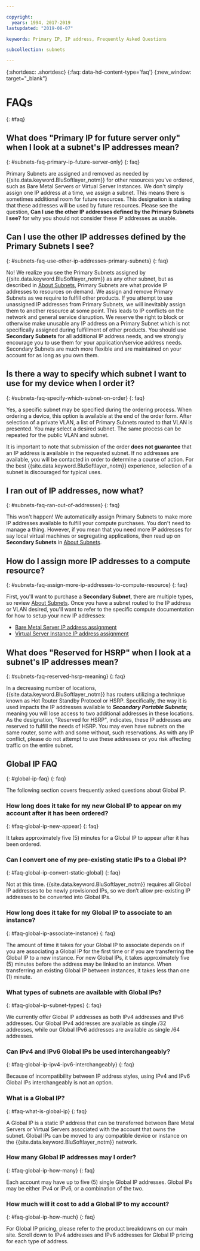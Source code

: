 ```yaml
---

copyright:
  years: 1994, 2017-2019
lastupdated: "2019-08-07"

keywords: Primary IP, IP address, Frequently Asked Questions

subcollection: subnets

---
```


{:shortdesc: .shortdesc}
{:faq: data-hd-content-type='faq'}
{:new_window: target="_blank"}

# FAQs
{: #faq}

## What does "Primary IP for future server only" when I look at a subnet's IP addresses mean?
{: #subnets-faq-primary-ip-future-server-only}
{: faq}

Primary Subnets are assigned and removed as needed by {{site.data.keyword.BluSoftlayer_notm}} for other resources you've ordered, such as Bare Metal Servers or Virtual Server Instances. We don't simply assign one IP address at a time, we assign a subnet. This means there is sometimes additional room for future resources. This designation is stating that these addresses will be used by future resources. Please see the question, **Can I use the other IP addresses defined by the Primary Subnets I see?** for why you should not consider these IP addresses as usable.


## Can I use the other IP addresses defined by the Primary Subnets I see?
{: #subnets-faq-use-other-ip-addresses-primary-subnets}
{: faq}

No! We realize you see the Primary Subnets assigned by {{site.data.keyword.BluSoftlayer_notm}} as any other subnet, but as described in [About Subnets](/docs/infrastructure/subnets?topic=subnets-about-subnets-and-ips#about-subnets-and-ips), Primary Subnets are what provide IP addresses to resources on demand. We assign and remove Primary Subnets as we require to fulfill other products. If you attempt to use unassigned IP addresses from Primary Subnets, we will inevitably assign them to another resource at some point. This leads to IP conflicts on the network and general service disruption. We reserve the right to block or otherwise make unusable any IP address on a Primary Subnet which is not specifically assigned during fulfillment of other products. You should use **Secondary Subnets** for all additional IP address needs, and we strongly encourage you to use them for your application/service address needs. Secondary Subnets are much more flexible and are maintained on your account for as long as you own them.


## Is there a way to specify which subnet I want to use for my device when I order it?
{: #subnets-faq-specify-which-subnet-on-order}
{: faq}

Yes, a specific subnet may be specified during the ordering process. When ordering a device, this option is available at the end of the order form. After selection of a private VLAN, a list of Primary Subnets routed to that VLAN is presented. You may select a desired subnet. The same process can be repeated for the public VLAN and subnet.

It is important to note that submission of the order **does not guarantee** that an IP address is available in the requested subnet. If no addresses are available, you will be contacted in order to determine a course of action. For the best {{site.data.keyword.BluSoftlayer_notm}} experience, selection of a subnet is discouraged for typical uses.


## I ran out of IP addresses, now what?
{: #subnets-faq-ran-out-of-addresses}
{: faq}

This won't happen! We automatically assign Primary Subnets to make more IP addresses available to fulfill your compute purchases. You don't need to manage a thing. However, if you mean that you need more IP addresses for say local virtual machines or segregating applications, then read up on **Secondary Subnets** in [About Subnets](/docs/infrastructure/subnets?topic=subnets-about-subnets-and-ips#about-subnets-and-ips).


## How do I assign more IP addresses to a compute resource?
{: #subnets-faq-assign-more-ip-addresses-to-compute-resource}
{: faq}

First, you'll want to purchase a **Secondary Subnet**, there are multiple types, so review [About Subnets](/docs/infrastructure/subnets?topic=subnets-about-subnets-and-ips#about-subnets-and-ips). Once you have a subnet routed to the IP address or VLAN desired, you'll want to refer to the specific compute documentation for how to setup your new IP addresses:
  * [Bare Metal Server IP address assignment](/docs/bare-metal?topic=bare-metal-assigning-and-binding-ip-addresses#bm-assign-ip-address)
  * [Virtual Server Instance IP address assignment](/docs/vsi?topic=virtual-servers-assigning-server-ip-addresses#assigning-server-ip-addresses)


## What does "Reserved for HSRP" when I look at a subnet's IP addresses mean?
{: #subnets-faq-reserved-hsrp-meaning}
{: faq}

In a decreasing number of locations, {{site.data.keyword.BluSoftlayer_notm}} has routers utilizing a technique known as Hot Router Standby Protocol or HSRP. Specifically, the way it is used impacts the IP addresses available to ***Secondary Portable Subnets***; meaning you will lose access to two additional addresses in these locations. As the designation, "Reserved for HSRP", indicates, these IP addresses are reserved to fulfill the needs of HSRP. You may even have subnets on the same router, some with and some without, such reservations. As with any IP conflict, please do not attempt to use these addresses or you risk affecting traffic on the entire subnet.

## Global IP FAQ
{: #global-ip-faq}
{: faq}

The following section covers frequently asked questions about Global IP.

### How long does it take for my new Global IP to appear on my account after it has been ordered?
{: #faq-global-ip-new-appear}
{: faq}

It takes approximately five (5) minutes for a Global IP to appear after it has been ordered.


### Can I convert one of my pre-existing static IPs to a Global IP?
{: #faq-global-ip-convert-static-global}
{: faq}

Not at this time. {{site.data.keyword.BluSoftlayer_notm}} requires all Global IP addresses to be newly provisioned IPs, so we don’t allow pre-existing IP addresses to be converted into Global IPs.


### How long does it take for my Global IP to associate to an instance?
{: #faq-global-ip-associate-instance}
{: faq}

The amount of time it takes for your Global IP to associate depends on if you are associating a Global IP for the first time or if you are transferring the Global IP to a new instance. For new Global IPs, it takes approximately five (5) minutes before the address may be linked to an instance. When transferring an existing Global IP between instances, it takes less than one (1) minute.


### What types of subnets are available with Global IPs?
{: #faq-global-ip-subnet-types}
{: faq}

We currently offer Global IP addresses as both IPv4 addresses and IPv6 addresses. Our Global IPv4 addresses are available as single /32 addresses, while our Global IPv6 addresses are available as single /64 addresses.


### Can IPv4 and IPv6 Global IPs be used interchangeably?
{: #faq-global-ip-ipv4-ipv6-interchangeably}
{: faq}

Because of incompatibility between IP address styles, using IPv4 and IPv6 Global IPs interchangeably is not an option.


### What is a Global IP?
{: #faq-what-is-global-ip}
{: faq}

A Global IP is a static IP address that can be transferred between Bare Metal Servers or Virtual Servers associated with the account that owns the subnet. Global IPs can be moved to any compatible device or instance on the {{site.data.keyword.BluSoftlayer_notm}} network.


### How many Global IP addresses may I order?
{: #faq-global-ip-how-many}
{: faq}

Each account may have up to five (5) single Global IP addresses. Global IPs may be either IPv4 or IPv6, or a combination of the two.


### How much will it cost to add a Global IP to my account?
{: #faq-global-ip-how-much}
{: faq}

For Global IP pricing, please refer to the product breakdowns on our main site. Scroll down to IPv4 addresses and IPv6 addresses for Global IP pricing for each type of address.
